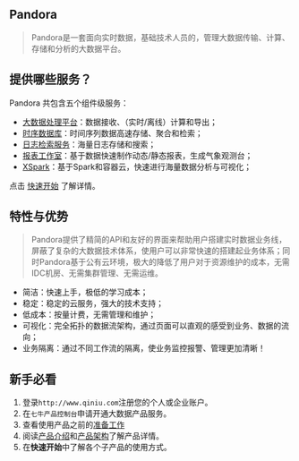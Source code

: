 ## Pandora
> Pandora是一套面向实时数据，基础技术人员的，管理大数据传输、计算、存储和分析的大数据平台。


## 提供哪些服务？
Pandora 共包含五个组件级服务：
	
* [大数据处理平台](/quickstart/workflow)：数据接收、（实时/离线）计算和导出；
* [时序数据库](/quickstart/tsdb)：时间序列数据高速存储、聚合和检索； 
* [日志检索服务](/quickstart/logdb)：海量日志存储和搜索；
* [报表工作室](/quickstart/report)：基于数据快速制作动态/静态报表，生成气象观测台；
* [XSpark](/quickstart/xspark)：基于Spark和容器云，快速进行海量数据分析与可视化；

点击 [快速开始](/quickstart/workflow) 了解详情。

## 特性与优势
> Pandora提供了精简的API和友好的界面来帮助用户搭建实时数据业务线，屏蔽了复杂的大数据技术体系，使用户可以非常快速的搭建起业务体系；同时Pandora基于公有云环境，极大的降低了用户对于资源维护的成本，无需IDC机房、无需集群管理、无需运维。

* 简洁：快速上手，极低的学习成本；
* 稳定：稳定的云服务，强大的技术支持；
* 低成本：按量计费，无需管理和维护；
* 可视化：完全拓扑的数据流架构，通过页面可以直观的感受到业务、数据的流向；
* 业务隔离：通过不同工作流的隔离，使业务监控报警、管理更加清晰！

## 新手必看

1. 登录`http://www.qiniu.com`注册您的个人或企业账户。
2. 在`七牛产品控制台`申请开通大数据产品服务。
3. 查看使用产品之前的[准备工作](/getstarted/ready)
4. 阅读[产品介绍](/getstarted/concept)和[产品架构](/getstarted/architecture)了解产品详情。
5. 在**快速开始**中了解各个子产品的使用方式。